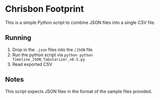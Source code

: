 # Chrisbon Footprint

This is a simple Python script to combine JSON files into a single CSV file.

## Running

1. Drop in the `.json` files into the `/JSON` file
2. Run the python script via `python python Timeline_JSON_Tabularizer_v0.5.py`
3. Read exported CSV

## Notes

This script expects JSON files in the format of the sample files provided.